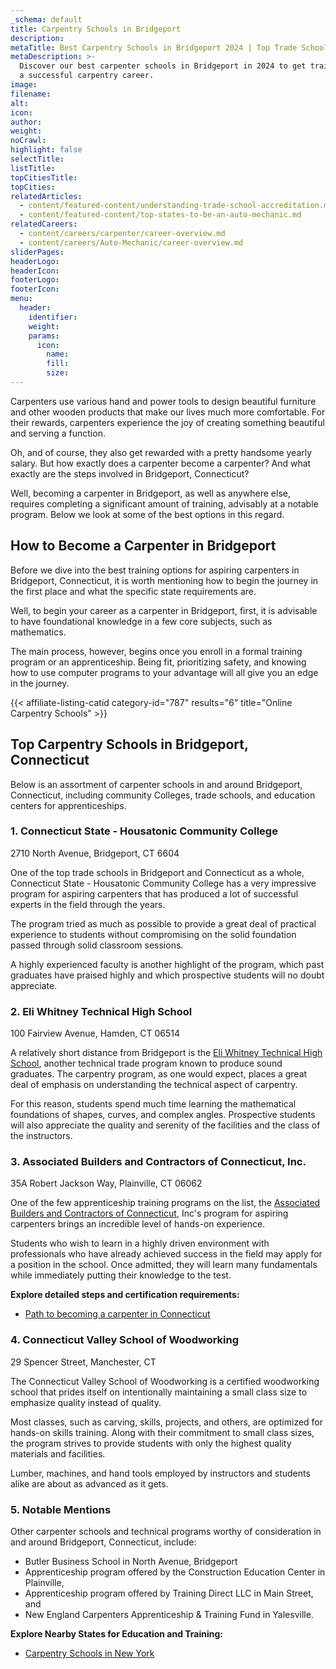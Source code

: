 ```yaml
---
_schema: default
title: Carpentry Schools in Bridgeport
description:
metaTitle: Best Carpentry Schools in Bridgeport 2024 | Top Trade Schools
metaDescription: >-
  Discover our best carpenter schools in Bridgeport in 2024 to get training for
  a successful carpentry career.
image:
filename:
alt:
icon:
author:
weight:
noCrawl:
highlight: false
selectTitle:
listTitle:
topCitiesTitle:
topCities:
relatedArticles:
  - content/featured-content/understanding-trade-school-accreditation.md
  - content/featured-content/top-states-to-be-an-auto-mechanic.md
relatedCareers:
  - content/careers/carpenter/career-overview.md
  - content/careers/Auto-Mechanic/career-overview.md
sliderPages:
headerLogo:
headerIcon:
footerLogo:
footerIcon:
menu:
  header:
    identifier:
    weight:
    params:
      icon:
        name:
        fill:
        size:
---
```

Carpenters use various hand and power tools to design beautiful furniture and other wooden products that make our lives much more comfortable. For their rewards, carpenters experience the joy of creating something beautiful and serving a function.

Oh, and of course, they also get rewarded with a pretty handsome yearly salary. But how exactly does a carpenter become a carpenter? And what exactly are the steps involved in Bridgeport, Connecticut?

Well, becoming a carpenter in Bridgeport, as well as anywhere else, requires completing a significant amount of training, advisably at a notable program. Below we look at some of the best options in this regard.

## **How to Become a Carpenter in Bridgeport**

Before we dive into the best training options for aspiring carpenters in Bridgeport, Connecticut, it is worth mentioning how to begin the journey in the first place and what the specific state requirements are.

Well, to begin your career as a carpenter in Bridgeport, first, it is advisable to have foundational knowledge in a few core subjects, such as mathematics.

The main process, however, begins once you enroll in a formal training program or an apprenticeship. Being fit, prioritizing safety, and knowing how to use computer programs to your advantage will all give you an edge in the journey.

{{< affiliate-listing-catid category-id="787" results="6" title="Online Carpentry Schools" >}}

## **Top Carpentry Schools in Bridgeport, Connecticut**

Below is an assortment of carpenter schools in and around Bridgeport, Connecticut, including community Colleges, trade schools, and education centers for apprenticeships.

### 1\. Connecticut State - Housatonic Community College

2710 North Avenue, Bridgeport, CT 6604

One of the top trade schools in Bridgeport and Connecticut as a whole, Connecticut State - Housatonic Community College has a very impressive program for aspiring carpenters that has produced a lot of successful experts in the field through the years.

The program tried as much as possible to provide a great deal of practical experience to students without compromising on the solid foundation passed through solid classroom sessions.

A highly experienced faculty is another highlight of the program, which past graduates have praised highly and which prospective students will no doubt appreciate.

### 2\. Eli Whitney Technical High School

100 Fairview Avenue, Hamden, CT 06514

A relatively short distance from Bridgeport is the [Eli Whitney Technical High School](https://whitney.cttech.org/), another technical trade program known to produce sound graduates. The carpentry program, as one would expect, places a great deal of emphasis on understanding the technical aspect of carpentry.

For this reason, students spend much time learning the mathematical foundations of shapes, curves, and complex angles. Prospective students will also appreciate the quality and serenity of the facilities and the class of the instructors.

### 3\. Associated Builders and Contractors of Connecticut, Inc.

35A Robert Jackson Way, Plainville, CT 06062

One of the few apprenticeship training programs on the list, the [Associated Builders and Contractors of Connecticut](__notset__), Inc's program for aspiring carpenters brings an incredible level of hands-on experience.

Students who wish to learn in a highly driven environment with professionals who have already achieved success in the field may apply for a position in the school. Once admitted, they will learn many fundamentals while immediately putting their knowledge to the test.

**Explore detailed steps and certification requirements:**

* [Path to becoming a carpenter in Connecticut](https://toptradeschools.com/near-you/carpenter/connecticut)

### 4\. Connecticut Valley School of Woodworking

29 Spencer Street, Manchester, CT

The Connecticut Valley School of Woodworking is a certified woodworking school that prides itself on intentionally maintaining a small class size to emphasize quality instead of quality.

Most classes, such as carving, skills, projects, and others, are optimized for hands-on skills training. Along with their commitment to small class sizes, the program strives to provide students with only the highest quality materials and facilities.

Lumber, machines, and hand tools employed by instructors and students alike are about as advanced as it gets.

### 5\. Notable Mentions

Other carpenter schools and technical programs worthy of consideration in and around Bridgeport, Connecticut, include:

* Butler Business School in North Avenue, Bridgeport
* Apprenticeship program offered by the Construction Education Center in Plainville,
* Apprenticeship program offered by Training Direct LLC in Main Street, and
* New England Carpenters Apprenticeship & Training Fund in Yalesville.

**Explore Nearby States for Education and Training:**

* [Carpentry Schools in New York](https://toptradeschools.com/near-you/carpenter/new-york/)